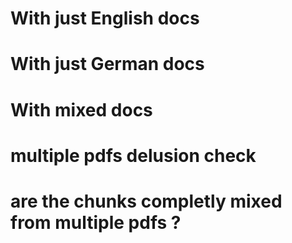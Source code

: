 # With just English docs

# With just German docs

# With mixed docs

# multiple pdfs delusion check

# are the chunks completly mixed from multiple pdfs ? 